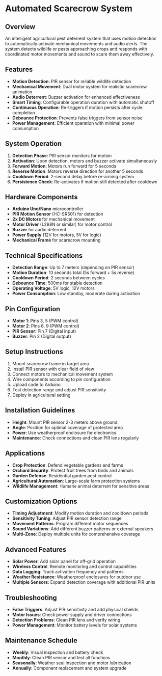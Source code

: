# Automated Scarecrow System

## Overview
An intelligent agricultural pest deterrent system that uses motion detection to automatically activate mechanical movements and audio alerts. The system detects wildlife or pests approaching crops and responds with coordinated motor movements and sound to scare them away effectively.

## Features
- **Motion Detection**: PIR sensor for reliable wildlife detection
- **Mechanical Movement**: Dual motor system for realistic scarecrow animation
- **Audio Deterrent**: Buzzer activation for enhanced effectiveness
- **Smart Timing**: Configurable operation duration with automatic shutoff
- **Continuous Operation**: Re-triggers if motion persists after cycle completion
- **Debounce Protection**: Prevents false triggers from sensor noise
- **Power Management**: Efficient operation with minimal power consumption

## System Operation
1. **Detection Phase**: PIR sensor monitors for motion
2. **Activation**: Upon detection, motors and buzzer activate simultaneously
3. **Forward Motion**: Motors run forward for 5 seconds
4. **Reverse Motion**: Motors reverse direction for another 5 seconds  
5. **Cooldown Period**: 2-second delay before re-arming system
6. **Persistence Check**: Re-activates if motion still detected after cooldown

## Hardware Components
- **Arduino Uno/Nano** microcontroller
- **PIR Motion Sensor** (HC-SR501) for detection
- **2x DC Motors** for mechanical movement
- **Motor Driver** (L298N or similar) for motor control
- **Buzzer** for audio deterrent
- **Power Supply** (12V for motors, 5V for logic)
- **Mechanical Frame** for scarecrow mounting

## Technical Specifications
- **Detection Range**: Up to 7 meters (depending on PIR sensor)
- **Motion Duration**: 10 seconds total (5s forward + 5s reverse)
- **Cooldown Period**: 2 seconds between cycles
- **Debounce Time**: 500ms for stable detection
- **Operating Voltage**: 5V logic, 12V motors
- **Power Consumption**: Low standby, moderate during activation

## Pin Configuration
- **Motor 1**: Pins 3, 5 (PWM control)
- **Motor 2**: Pins 6, 9 (PWM control)  
- **PIR Sensor**: Pin 7 (Digital input)
- **Buzzer**: Pin 2 (Digital output)

## Setup Instructions
1. Mount scarecrow frame in target area
2. Install PIR sensor with clear field of view
3. Connect motors to mechanical movement system
4. Wire components according to pin configuration
5. Upload code to Arduino
6. Test detection range and adjust PIR sensitivity
7. Deploy in agricultural setting

## Installation Guidelines
- **Height**: Mount PIR sensor 2-3 meters above ground
- **Angle**: Position for optimal coverage of protected area
- **Power**: Use weatherproof enclosure for electronics
- **Maintenance**: Check connections and clean PIR lens regularly

## Applications
- **Crop Protection**: Defend vegetable gardens and farms
- **Orchard Security**: Protect fruit trees from birds and animals
- **Garden Defense**: Residential garden pest control
- **Agricultural Automation**: Large-scale farm protection systems
- **Wildlife Management**: Humane animal deterrent for sensitive areas

## Customization Options
- **Timing Adjustment**: Modify motion duration and cooldown periods
- **Sensitivity Tuning**: Adjust PIR sensor detection range
- **Movement Patterns**: Program different motor sequences
- **Sound Variations**: Add different buzzer patterns or external speakers
- **Multi-Zone**: Deploy multiple units for comprehensive coverage

## Advanced Features
- **Solar Power**: Add solar panel for off-grid operation
- **Wireless Control**: Remote monitoring and control capabilities  
- **Data Logging**: Track activation frequency and patterns
- **Weather Resistance**: Weatherproof enclosures for outdoor use
- **Multiple Sensors**: Expand detection coverage with additional PIR units

## Troubleshooting
- **False Triggers**: Adjust PIR sensitivity and add physical shields
- **Motor Issues**: Check power supply and driver connections
- **Detection Problems**: Clean PIR lens and verify wiring
- **Power Management**: Monitor battery levels for solar systems

## Maintenance Schedule
- **Weekly**: Visual inspection and battery check
- **Monthly**: Clean PIR sensor and test all functions
- **Seasonally**: Weather seal inspection and motor lubrication
- **Annually**: Component replacement and system upgrade
